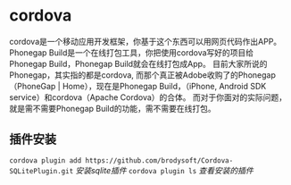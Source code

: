 # cordova

cordova是一个移动应用开发框架，你基于这个东西可以用网页代码作出APP。
Phonegap Build是一个在线打包工具，你把使用cordova写好的项目给Phonegap Build，Phonegap Build就会在线打包成App。
目前大家所说的Phonegap，其实指的都是cordova,
而那个真正被Adobe收购了的Phonegap（PhoneGap | Home），现在是Phonegap Build，（iPhone, Android SDK service）和cordova（Apache Cordova）的合体。
而对于你面对的实际问题，就是需不需要Phonegap Build的功能，需不需要在线打包。


## 插件安装

`cordova plugin add https://github.com/brodysoft/Cordova-SQLitePlugin.git` *安装sqlite插件*
`cordova plugin ls` *查看安装的插件*
